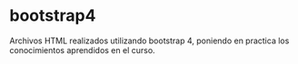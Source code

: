 # bootstrap4
Archivos HTML realizados utilizando bootstrap 4, poniendo en practica los conocimientos aprendidos en el curso.
